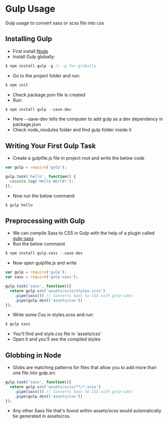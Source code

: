 # Gulp Usage
Gulp usage to convert sass or scss file into css

## Installing Gulp
  - First install [Node](https://nodejs.org/en/)
  - Install Gulp globally:
  ```javascript
  $ npm install gulp -g // -g for globally
  ```
  - Go to the project folder and run:
  ```javascript
  $ npm init
  ```
  - Check package.json file is created
  - Run:
  ```javascript
  $ npm install gulp --save-dev
  ```
  - Here --save-dev tells the computer to add gulp as a dev dependency in package.json
  - Check node_modules folder and find gulp folder inside it
  
## Writing Your First Gulp Task
  - Create a gulpfile.js file in project root and write the below code
  ```javascript
  var gulp = require('gulp');
  
  gulp.task('hello', function() {
    console.log('Hello World!');
  });
  ```
  - Now run the below command
  ```javascript
  $ gulp hello
  ```
  
 ## Preprocessing with Gulp
  - We can compile Sass to CSS in Gulp with the help of a plugin called [gulp-sass](https://www.npmjs.com/package/gulp-sass)
  - Run the below command
  ```javascript
  $ npm install gulp-sass --save-dev
  ```
  - Now open gulpfile.js and write
  ```javascript
  var gulp = require('gulp');
  var sass = require('gulp-sass');
  
  gulp.task('sass', function(){
    return gulp.src('assets/scss/styles.scss')
      .pipe(sass()) // Converts Sass to CSS with gulp-sass
      .pipe(gulp.dest('assets/css'))
  });
  ```
  - Write some Css in styles.scss and run: 
  ```javascript
  $ gulp sass
  ```
  - You'll find and style.css file in 'assets/css'
  - Open it and you'll see the compiled styles
  
 ## Globbing in Node
  - Globs are matching patterns for files that allow you to add more than one file into gulp.src
  ```javascript
  gulp.task('sass', function(){
    return gulp.src('assets/scss/**/*.scss')
      .pipe(sass()) // Converts Sass to CSS with gulp-sass
      .pipe(gulp.dest('assets/css'))
  });
  ```
  - Any other Sass file that's found within assets/scss would automatically be generated in assets/css.
